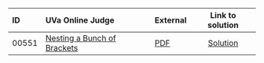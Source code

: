 | ID | UVa Online Judge | External | Link to solution |
|:---|:---|:---|:---:|
| 00551 | [Nesting a Bunch of Brackets](https://onlinejudge.org/index.php?option=com_onlinejudge&Itemid=8&page=show_problem&problem=492) | [PDF](https://onlinejudge.org/external/5/551.pdf) | [Solution](https%3A//github.com/versenyi98/programming-contests/tree/master/UVa%20Online%20Judge/00551%2520-%2520Nesting%2520a%2520Bunch%2520of%2520Brackets)|

